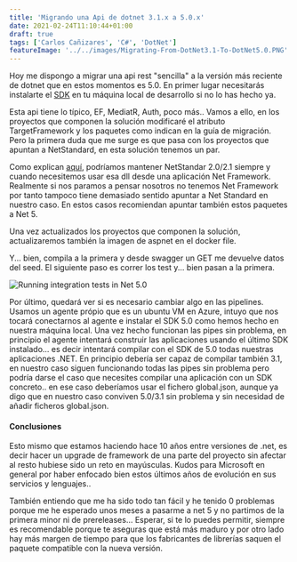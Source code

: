 ```yaml
---
title: 'Migrando una Api de dotnet 3.1.x a 5.0.x'
date: 2021-02-24T11:10:44+01:00
draft: true
tags: ['Carlos Cañizares', 'C#', 'DotNet']
featureImage: '../../images/Migrating-From-DotNet3.1-To-DotNet5.0.PNG'
---
```


Hoy me dispongo a migrar una api rest "sencilla" a la versión más reciente de dotnet que en estos momentos es 5.0.
En primer lugar necesitarás instalarte el [SDK](https://dotnet.microsoft.com/download/dotnet/5.0 'net5 sdk download page') en tu máquina local de desarrollo si no lo has hecho ya.

Esta api tiene lo típico, EF, MediatR, Auth, poco más.. Vamos a ello, en los proyectos que componen la solución modificaré el atributo TargetFramework y los paquetes como indican en la guía de migración. Pero la primera duda que me surge es que pasa con los proyectos que apuntan a NetStandard, en esta solución tenemos un par.

Como explican [aquí](https://docs.microsoft.com/es-es/dotnet/standard/net-standard#net-5-and-net-standard 'net 5 and the net standard'), podríamos mantener NetStandar 2.0/2.1 siempre y cuando necesitemos usar esa dll desde una aplicación Net Framework. Realmente si nos paramos a pensar nosotros no tenemos Net Framework por tanto tampoco tiene demasiado sentido apuntar a Net Standard en nuestro caso. En estos casos recomiendan apuntar también estos paquetes a Net 5.

Una vez actualizados los proyectos que componen la solución, actualizaremos también la imagen de aspnet en el docker file.

Y... bien, compila a la primera y desde swagger un GET me devuelve datos del seed. El siguiente paso es correr los test y... bien pasan a la primera.

![Running integration tests in Net 5.0](../../images/Running-integration-tests-in-Net-5.0.PNG 'Running integration tests in Net 5.0')

Por último, quedará ver si es necesario cambiar algo en las pipelines. Usamos un agente própio que es un ubuntu VM en Azure, intuyo que nos tocará conectarnos al agente e instalar el SDK 5.0 como hemos hecho en nuestra máquina local. Una vez hecho funcionan las pipes sin problema, en principio el agente intentará construir las aplicaciones usando el último SDK instalado... es decir intentará compilar con el SDK de 5.0 todas nuestras aplicaciones .NET. En principio debería ser capaz de compilar también 3.1, en nuestro caso siguen funcionando todas las pipes sin problema pero podría darse el caso que necesites compilar una aplicación con un SDK concreto.. en ese caso deberíamos usar el fichero global.json, aunque ya digo que en nuestro caso conviven 5.0/3.1 sin problema y sin necesidad de añadir ficheros global.json.

#### Conclusiones

Esto mismo que estamos haciendo hace 10 años entre versiones de .net, es decir hacer un upgrade de framework de una parte del proyecto sin afectar al resto hubiese sido un reto en mayúsculas. Kudos para Microsoft en general por haber enfocado bien estos últimos años de evolución en sus servicios y lenguajes..

También entiendo que me ha sido todo tan fácil y he tenido 0 problemas porque me he esperado unos meses a pasarme a net 5 y no partimos de la primera minor ni de prereleases... Esperar, si te lo puedes permitir, siempre es recomendable porque te aseguras que está más maduro y por otro lado hay más margen de tiempo para que los fabricantes de librerías saquen el paquete compatible con la nueva versión.
